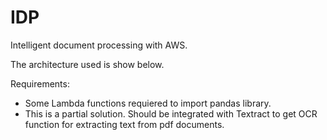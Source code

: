 # IDP
Intelligent document processing with AWS.

The architecture used is show below.



Requirements:

* Some Lambda functions requiered to import pandas library.
* This is a partial solution. Should be integrated with Textract to get OCR function for extracting text from pdf documents.
